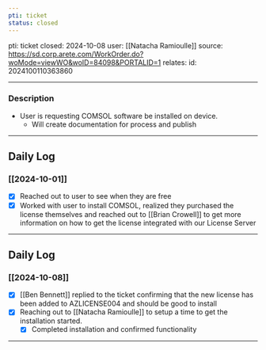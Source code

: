 ```yaml
---
pti: ticket
status: closed
---
```

pti: ticket 
closed: 2024-10-08
user: [[Natacha Ramioulle]]
source: https://sd.corp.arete.com/WorkOrder.do?woMode=viewWO&woID=84098&PORTALID=1
relates: 
id: 2024100110363860

---
### Description
- User is requesting COMSOL software be installed on device.
	- Will create documentation for process and publish
---
## Daily Log
### [[2024-10-01]]
- [x] Reached out to user to see when they are free 
- [x] Worked with user to install COMSOL, realized they purchased the license themselves and reached out to [[Brian Crowell]] to get more information on how to get the license integrated with our License Server
---
## Daily Log
### [[2024-10-08]]
- [x] [[Ben Bennett]] replied to the ticket confirming that the new license has been added to AZLICENSE004 and should be good to install
- [x] Reaching out to [[Natacha Ramioulle]] to setup a time to get the installation started.
	- [x] Completed installation and confirmed functionality
---



